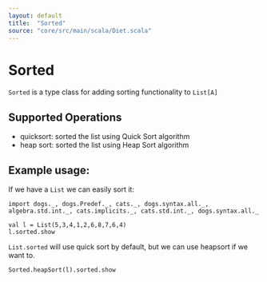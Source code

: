 ```yaml
---
layout: default
title:  "Sorted"
source: "core/src/main/scala/Diet.scala"
---
```

# Sorted

`Sorted` is a type class for adding sorting functionality to `List[A]`
## Supported Operations

- quicksort:				sorted the list using Quick Sort algorithm
- heap sort:				sorted the list using Heap Sort algorithm 

## Example usage:

If we have a `List` we can easily sort it:

```tut
import dogs._, dogs.Predef._, cats._, dogs.syntax.all._, algebra.std.int._, cats.implicits._, cats.std.int._, dogs.syntax.all._

val l = List(5,3,4,1,2,6,8,7,6,4)
l.sorted.show

```

`List.sorted` will use quick sort by default, but we can use heapsort
if we want to. 

```tut
Sorted.heapSort(l).sorted.show
```